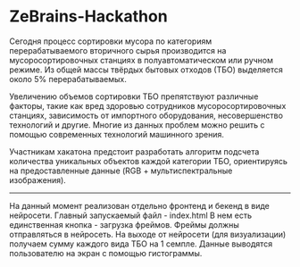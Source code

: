 # ZeBrains-Hackathon
Сегодня процесс сортировки мусора по категориям перерабатываемого вторичного сырья производится на мусоросортировочных станциях в полуавтоматическом или ручном режиме. Из общей массы твёрдых бытовых отходов (ТБО) выделяется около 5% перерабатываемых.

Увеличению объемов сортировки ТБО препятствуют различные факторы, такие как вред здоровью сотрудников мусоросортировочных станциях, зависимость от импортного оборудования, несовершенство технологий и другие. Многие из данных проблем можно решить с помощью современных технологий машинного зрения.

Участникам хакатона предстоит разработать алгоритм подсчета количества уникальных объектов каждой категории ТБО, ориентируясь на предоставленные данные (RGB + мультиспектральные изображения).
___________________________________________________________________________________________________________________________________________________________________

На данный момент реализован отдельно фронтенд и бекенд в виде нейросети.
Главный запускаемый файл - index.html
В нем есть единственная кнопка - загрузка фреймов. Фреймы должны отправляться в нейросеть. 
На выходе от нейросети (для визуализации) получаем сумму каждого вида ТБО на 1 семпле. 
Данные выводятся пользователю на экран с помощью гистограммы.
